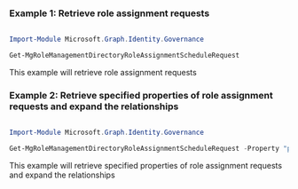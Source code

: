 ### Example 1: Retrieve role assignment requests

```powershell

Import-Module Microsoft.Graph.Identity.Governance

Get-MgRoleManagementDirectoryRoleAssignmentScheduleRequest

```
This example will retrieve role assignment requests

### Example 2: Retrieve specified properties of role assignment requests and expand the relationships

```powershell

Import-Module Microsoft.Graph.Identity.Governance

Get-MgRoleManagementDirectoryRoleAssignmentScheduleRequest -Property "principalId,action,roleDefinitionId" -ExpandProperty "roleDefinition,activatedUsing,principal,targetSchedule" 

```
This example will retrieve specified properties of role assignment requests and expand the relationships

